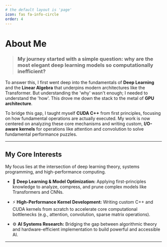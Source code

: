 ```yaml
---
# the default layout is 'page'
icon: fas fa-info-circle
order: 4
---
```


# About Me

> ### My journey started with a simple question: why are the most elegant deep learning models so computationally inefficient?

To answer this, I first went deep into the fundamentals of **Deep Learning** and the **Linear Algebra** that underpins modern architectures like the Transformer. But understanding the 'why' wasn't enough; I needed to understand the 'how'. This drove me down the stack to the metal of **GPU architecture**.

To bridge this gap, I taught myself **CUDA C++** from first principles, focusing on how fundamental operations are actually executed. My work is now centered on analyzing these core mechanisms and writing custom, **I/O-aware kernels** for operations like attention and convolution to solve fundamental performance puzzles.

---

## My Core Interests

My focus lies at the intersection of deep learning theory, systems programming, and high-performance computing.

*   🧠 **Deep Learning & Model Optimization:** Applying first-principles knowledge to analyze, compress, and prune complex models like Transformers and CNNs.

*   ⚡ **High-Performance Kernel Development:** Writing custom C++ and CUDA kernels from scratch to accelerate core computational bottlenecks (e.g., attention, convolution, sparse matrix operations).

*   ⚙️ **AI Systems Research:** Bridging the gap between algorithmic theory and hardware-efficient implementation to build powerful and accessible AI.

---


